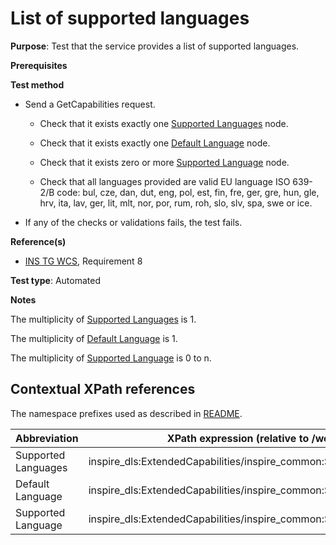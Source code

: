 # List of supported languages

**Purpose**: Test that the service provides a list of supported languages.

**Prerequisites**

**Test method**

* Send a GetCapabilities request.

    * Check that it exists exactly one [Supported Languages](#supportedLanguages) node.

    * Check that it exists exactly one [Default Language](#defaultLanguage) node.

    * Check that it exists zero or more [Supported Language](#supportedLanguage) node.
	
	* Check that all languages provided are valid EU language ISO 639-2/B code: bul, cze, dan, dut, eng, pol, est, fin, fre, ger, gre, hun, gle, hrv, ita, lav, ger, lit, mlt, nor, por, rum, roh, slo, slv, spa, swe or ice.

* If any of the checks or validations fails, the test fails.

**Reference(s)**

* [INS TG WCS](https://inspire.ec.europa.eu/id/document/tg/download-wcs), Requirement 8

**Test type**: Automated

**Notes**

The multiplicity of [Supported Languages](#supportedLanguages) is 1.

The multiplicity of [Default Language](#defaultLanguage) is 1.

The multiplicity of [Supported Language](#supportedLanguage) is 0 to n.

## Contextual XPath references

The namespace prefixes used as described in [README](http://inspire.ec.europa.eu/id/ats/download-wcs/1.0/wcs-core/README#namespaces).

| Abbreviation                                               |  XPath expression (relative to /wcs:Capabilities/ows:OperationsMetadata/ows:ExtendedCapabilities) |
| --------------------------------------------------- | -------------------------------------------------------------- |
| Supported Languages <a name="supportedLanguages"></a> | inspire_dls:ExtendedCapabilities/inspire_common:SupportedLanguages |
| Default Language <a name="defaultLanguage"></a> | inspire_dls:ExtendedCapabilities/inspire_common:SupportedLanguages/inspire_common:DefaultLanguage/inspire_common:Language |
| Supported Language <a name="supportedLanguage"></a> | inspire_dls:ExtendedCapabilities/inspire_common:SupportedLanguages/inspire_common:SupportedLanguage/inspire_common:Language |